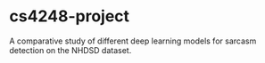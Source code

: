 # cs4248-project
A comparative study of different deep learning models for sarcasm detection on the NHDSD dataset.
